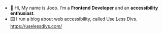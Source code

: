 - 👋 Hi, My name is Joco. I'm a **Frontend Developer** and an **accessibility enthusiast**.
- :keyboard: I run a blog about web accessibility, called Use Less Divs. https://uselessdivs.com/
